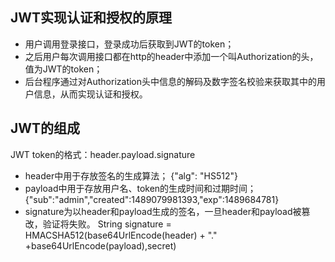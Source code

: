 ## JWT实现认证和授权的原理
- 用户调用登录接口，登录成功后获取到JWT的token；
- 之后用户每次调用接口都在http的header中添加一个叫Authorization的头，值为JWT的token；
- 后台程序通过对Authorization头中信息的解码及数字签名校验来获取其中的用户信息，从而实现认证和授权。 
## JWT的组成
JWT token的格式：header.payload.signature
- header中用于存放签名的生成算法；
{"alg": "HS512"}
- payload中用于存放用户名、token的生成时间和过期时间；
{"sub":"admin","created":1489079981393,"exp":1489684781}
- signature为以header和payload生成的签名，一旦header和payload被篡改，验证将失败。
String signature = HMACSHA512(base64UrlEncode(header) + "." +base64UrlEncode(payload),secret)